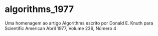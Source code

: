 # algorithms_1977
Uma homenagem ao artigo Algorithms escrito por Donald E. Knuth para Scientific American Abril 1977, Volume 236, Número 4
